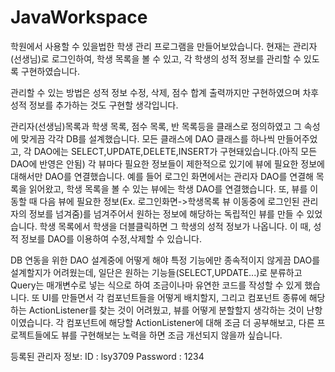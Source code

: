 # JavaWorkspace


학원에서 사용할 수 있을법한 학생 관리 프로그램을 만들어보았습니다.
현재는 관리자(선생님)로 로그인하여, 학생 목록을 볼 수 있고, 각 학생의 성적 정보를 관리할 수 있도록 구현하였습니다.

관리할 수 있는 방법은 성적 정보 수정, 삭제, 점수 합계 출력까지만 구현하였으며 차후 성적 정보를 추가하는 것도 구현할 생각입니다.

관리자(선생님)목록과 학생 목록, 점수 목록, 반 목록등을 클래스로 정의하였고 그 속성에 맞게끔 각각 DB를 설계했습니다.
모든 클래스에 DAO 클래스를 하나씩 만들어주었고, 각 DAO에는 SELECT,UPDATE,DELETE,INSERT가 구현돼있습니다.(아직 모든 DAO에 반영은 안됨)
각 뷰마다 필요한 정보들이 제한적으로 있기에 뷰에 필요한 정보에 대해서만 DAO를 연결했습니다.
예를 들어 로그인 화면에서는 관리자 DAO를 연결해 목록을 읽어왔고, 학생 목록을 볼 수 있는 뷰에는 학생 DAO를 연결했습니다.
또, 뷰를 이동할 때 다음 뷰에 필요한 정보(Ex. 로그인화면->학생목록 뷰 이동중에 로그인된 관리자의 정보를 넘겨줌)를 넘겨주어서 원하는 정보에 해당하는 독립적인 뷰를 만들 수 있었습니다.
학생 목록에서 학생을 더블클릭하면 그 학생의 성적 정보가 나옵니다. 이 때, 성적 정보를 DAO를 이용하여 수정,삭제할 수 있습니다.


DB 연동을 위한 DAO 설계중에 어떻게 해야 특정 기능에만 종속적이지 않게끔 DAO를 설계할지가 어려웠는데, 일단은 원하는 기능들(SELECT,UPDATE...)로 분류하고 Query는 매개변수로 넣는 식으로
하여 조금이나마 유연한 코드를 작성할 수 있게 했습니다.
또 UI를 만들면서 각 컴포넌트들을 어떻게 배치할지, 그리고 컴포넌트 종류에 해당하는 ActionListener를 찾는 것이 어려웠고, 뷰를 어떻게 분할할지 생각하는 것이 난항이였습니다.
각 컴포넌트에 해당할 ActionListener에 대해 조금 더 공부해보고, 다른 프로젝트들에도 뷰를 구현해보는 노력을 하면 조금 개선되지 않을까 싶습니다.


등록된 관리자 정보:
ID : lsy3709
Password : 1234

